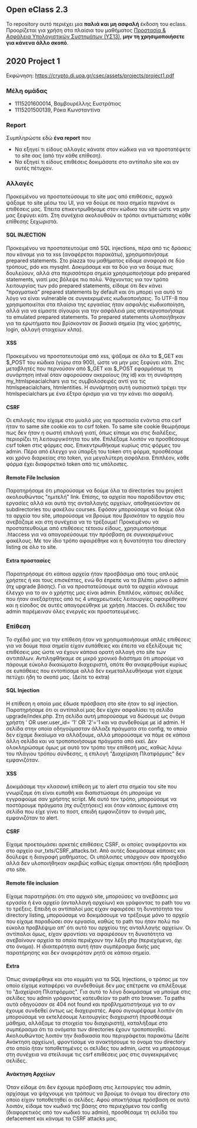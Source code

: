 ## Open eClass 2.3

Το repository αυτό περιέχει μια __παλιά και μη ασφαλή__ έκδοση του eclass.
Προορίζεται για χρήση στα πλαίσια του μαθήματος
[Προστασία & Ασφάλεια Υπολογιστικών Συστημάτων (ΥΣ13)](https://crypto.di.uoa.gr/csec/), __μην τη
χρησιμοποιήσετε για κάνενα άλλο σκοπό__.


## 2020 Project 1

Εκφώνηση: https://crypto.di.uoa.gr/csec/assets/projects/project1.pdf


### Μέλη ομάδας

- 1115201600014, Βαμβουρέλλης Ευστράτιος
- 1115201500139, Ρόκα Κωνσταντίνα

### Report

Συμπληρώστε εδώ __ένα report__ που
- Να εξηγεί τι είδους αλλαγές κάνατε στον κώδικα για να προστατέψετε το site σας (από την κάθε επίθεση).
- Να εξηγεί τι είδους επιθέσεις δοκιμάσατε στο αντίπαλο site και αν αυτές πέτυχαν.

### Αλλαγές
Προκειμένου να προστατεύσουμε το site μας από επιθέσεις, αρχικά ψάξαμε το site μέσω του UI, για να δούμε σε ποια σημεία περνάνε οι επιθέσεις μας. Έπειτα επικεντρωθήκαμε στον κώδικα του site ώστε να μην μας ξεφύγει κάτι. Στη συνέχεια ακολουθούν οι τρόποι αντιμετώπισης κάθε επίθεσης ξεχωριστά.

#### SQL INJECTION
Προκειμένου να προστατευτούμε από SQL injections, πέρα από τις δράσεις που κάναμε για τα xss (αναφέρεται παρακάτω), χρησιμοποιήσαμε prepared statements. Στο piazza του μαθήματος είδαμε αναφορά σε δύο τρόπους, pdo και mysqlnt. Δοκιμάσαμε και τα δύο για να δούμε πως δουλεύουν, αλλά στα περισσότερα σημεία χρησιμοποιήσαμε pdo prepared statements, γιατί μας βόλεψε πιο πολύ. Ψάχνοντας για τον τρόπο λειτουργίας των pdo prepared statements, είδαμε ότι δεν κάνει "πραγματικά" prepared statements by default και ότι μπορεί για αυτό το λόγο να είναι vulnerable σε συγκεκριμένες κωδικοποιήσεις. Το UTF-8 που χρησιμοποιείται στα πλαίσια της εργασίας ήταν ασφαλής κωδικοποίηση, αλλά για να είμαστε σίγουροι για την ασφάλειά μας απενεργοποιήσαμε τα emulated prepared statements. Τα prepared statements υλοποιήθηκαν για τα ερωτήματα που βρίσκονταν σε βασικά σημεία (πχ νέος χρήστης, login, αλλαγή στοιχείων κλπα).

#### XSS
Προκειμένου να προστατευτούμε από xss, ψάξαμε σε όλα τα $_GET και $_POST του κώδικα (γύρω στα 900), ώστε να μην μας ξεφύγει κάτι. Στις μεταβλητές που περνούσαν από $_GET και $_POST εφαρμόσαμε τη συνάρτηση intval όταν αφορούσαν ακεραίους (πχ id) και τη συνάρτηση my_htmlspeacialchars για τις συμβολοσειρές αντί για τις htmlspeacialchars, htmlentities. Η συνάρτηση αυτή ουσιαστικά τρέχει την htmlspecialchars με ένα έξτρα όρισμα για να την κάνει πιο ασφαλή.

#### CSRF
Οι επιλογές που είχαμε στο μυαλό μας για προστασία ενάντια στα csrf ήταν το same site cookie και το csrf token. Το same site cookie θεωρήσαμε πως δεν ήταν η σωστή επιλογή γιατί, όπως είπαμε και στις διαλέξεις, περιορίζει τη λειτουργικότητα του site. Επιλέξαμε λοιπόν να προσθέσουμε csrf token στις φόρμες σας. Επικεντρωθήκαμε κυρίως στις φόρμες του admin. Πέρα από έλεγχο για ύπαρξη του token στη φόρμα, προσθέσαμε και χρόνο διαρκείας στο token, για μεγαλύτερη ασφάλεια. Επιπλέον, κάθε φόρμα έχει διαφορετικό token από τις υπόλοιπες.

#### Remote File Inclusion
Παρατηρήσαμε ότι μπορούσαμε να δούμε όλα τα directories του project ακολουθώντας "ημιτελή" link. Επίσης, τα αρχεία που παραδίδονταν στις εργασίες αλλά και αυτά της ανταλλαγής αρχείων, αποθηκεύονταν σε subdirectories του φακέλου courses. Εφόσον μπορούσαμε να δούμε όλα τα αρχεία του site, μπορούσαμε να βρούμε που βρισκόταν το αρχείο που ανεβάζαμε και στη συνέχεια να το τρέξουμε! Προκειμένου να προστατευθούμε από επιθέσεις τέτοιου είδους, χρησιμοποιήσαμε .htaccess για να απαγορεύσουμε την πρόσβαση σε συγκεκριμένους φακέλους. Με τον ίδιο τρόπο αφαιρέθηκε και η δυνατότητα του directory listing σε όλο το site.

#### Extra προστασίες
Παρατηρήσαμε ότι κάποια αρχεία ήταν προσβάσιμα από τους απλούς χρήστες ή και τους επισκέπτες, ενώ θα έπρεπε να τα βλέπει μόνο ο admin (πχ upgrade βάσης). Για να προστατεύσουμε αυτά τα αρχεία κάνουμε έλεγχο για το αν ο χρήστης μας είναι admin. Επιπλέον, κάποιες σελίδες που ήταν ανεξάρτητες από τις 4 υποχρεωτικές λειτουργίες αφαιρέθηκαν και η είσοδος σε αυτές απαγορεύθηκε με χρήση .htacces. Οι σελίδες του admin παρέμειναν όλες ενεργές και προστατευμένες.


### Επίθεση
Το σχέδιό μας για την επίθεση ήταν να χρησιμοποιήσουμε απλές επιθέσεις για να δούμε ποια σημεία είχαν ευπάθειες και έπειτα να εξελίξουμε τις επιθέσεις μας ώστε να έχουν κάποια ορατή αλλαγή στο site των αντιπάλων. Αντιληφθήκαμε σε μικρό χρονικό διάστημα ότι μπορούμε να πάρουμε εύκολα δικαιώματα διαχειριστή, οπότε θα αναφερθούμε κυρίως σε ευπάθειες που εντοπίσαμε αλλά δεν εκμεταλλευθήκαμε γιατ είχαμε πετύχει ήδη το σκοπό μας. (Δείτε το extra)

#### SQL Injection
Η επίθεση η οποία μας έδωσε πρόσβαση στο site ήταν το sql injection. Παρατηρήσαμε ότι οι αντίπαλοί μας δεν είχαν ασφαλίσει τη σελίδα upgrade/index.php. Στη σελίδα αυτή μπορούσαμε να δώσουμε ως όνομα χρήστη ' OR user.user_id= '1' OR '2'='1 και να συνδεθούμε με id admin. Η σελίδα στην οποία οδηγούμασταν άλλαζε πράγματα στο config, το οποίο δεν είχαμε δικαίωμα να αλλάξουμε, αλλά μπορούσαμε να πάμε σε κάποια άλλη σελίδα και να τροποποιήσουμε πράγματα από εκεί. Δεν ολοκληρώσαμε όμως με αυτό τον τρόπο την επίθεσή μας, καθώς λόγω του πλάγιου τρόπου σύνδεσης, η επιλογή "Διαχείριση Πλατφόρμας" δεν εμφανιζόταν.

#### XSS
Δοκιμάσαμε την κλασσική επίθεση με το alert στα σημεία του site που γνωρίζαμε ότι είναι ευπαθή και διαπιστώσαμε ότι μπορούμε να εγγραφούμε σαν χρήστης script. Με αυτό τον τρόπο, μπορούσαμε να ποστάρουμε πράγματα (πχ συζητήσεις) και όταν κάποιος έμπαινε στη σελίδα που είχε γίνει το ποστ, επειδή εμφανιζόταν το όνομά μας, εμφανιζόταν το alert.

#### CSRF
Είχαμε προετοιμάσει αρκετές επιθέσεις CSRF, οι οποίες αναφέρονται και στο αρχείο our_txts/CSRF_attacks.txt. Από αυτές δοκιμάσαμε κάποιες και δούλεψε η διαγραφή μαθήματος. Οι υπόλοιπες υπάρχουν σαν προσχέδιο αλλά δεν υλοποιήθηκαν ακριβώς καθώς είχαμε αποκτήσει ήδη πρόσβαση στο site.

#### Remote file inclusion
Είχαμε παρατηρήσει ότι στο αρχικό site, μπορούσες να ανεβάσεις μια εργασία ή ένα αρχείο (ανταλλαγή αρχείων) και γράφοντας το path του να το τρέξεις. Επειδή οι αντίπαλοί μας είχαν αφαιρέσει τη δυνατότητα του directory listing, μπορούσαμε να δοκιμάσουμε να τρέξουμε μόνο το αρχείο που είχαμε παραδώσει σαν εργασία, καθώς το path του ήταν πολύ πιο εύκολα προβλέψιμο απ' ότι αυτό του αρχείου της ανταλλαγής αρχείων. Οι αντίπαλοι όμως, είχαν φροντίσει να αφαιρέσουν τη δυνατότητα να ανεβαίνουν αρχεία τα οποία περιέχουν την λέξη php (περιεχόμενο, όχι στο όνομα). Η ιδιαιτερότητα αυτή ήταν συμπέρασμα δικής μας παρατήρησης και δεν αναφερόταν ρητά σε κάποιο σημείο.

#### Extra
Όπως αναφέρθηκε και στο κομμάτι για τα SQL Injections, ο τρόπος με τον οποίο είχαμε καταφέρει να συνδεθούμε δεν μας επέτρεπε να επιλέξουμε το "Διαχείριση Πλατφόρμας". Για αυτό το λόγο δοκιμάσαμε να μπούμε στις σελίδες του admin γράφοντας κατευθείαν το path στο browser. Τα paths αυτά οδηγούσαν σε 404 not found και προβληματιστήκαμε για το αν έχουμε συνδεθεί όντως ως διαχειριστές. Αφού σιγουρέψαμε λοιπόν ότι μπορούσαμε να εκτελέσουμε λειτουργίες διαχειριστή (προσθέσαμε μάθημα, αλλάξαμε τα στοιχεία του διαχειριστή), καταλήξαμε στο συμπέρασμα ότι τα ονόματα των directories έχουν τροποποιηθεί. Ακολουθώντας λοιπόν την διαδικασία που περιγράφεται παρακάτω (Δείτε Ανάκτηση αρχείων), φροντίσαμε να ανακτήσουμε το όνομα του directory στο οποίο ήταν τοποθετημένες οι σελίδες του admin, ώστε να μπορέσουμε στη συνέχεια να στείλουμε τις csrf επιθέσεις μας στις συγκεκριμένες σελίδες.

#### Ανάκτηση Αρχείων
Όταν είδαμε ότι δεν έχουμε πρόσβαση στις λειτουργίες του admin, αρχίσαμε να ψάχνουμε για τρόπους να βρούμε το όνομα του directory στο οποίο είχαν τοποθετηθεί οι σελίδες.
Αφού αποκτήσαμε πρόσβαση σε αυτά λοιπόν, είδαμε τον κωδικό της βάσης στο περιεχόμενο του config (διαφορετικός από τον κωδικό του admin), προσθέσαμε τη σελίδα του defacement και κάναμε τα CSRF attacks μας. 

